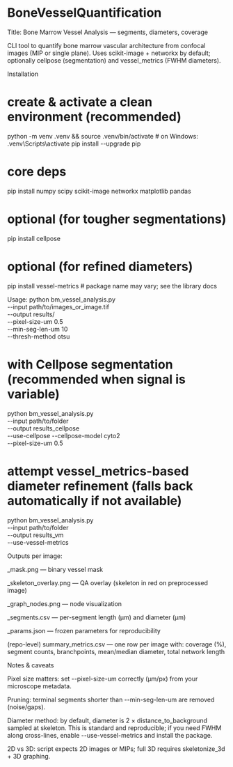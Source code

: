 # BoneVesselQuantification

Title: Bone Marrow Vessel Analysis — segments, diameters, coverage

CLI tool to quantify bone marrow vascular architecture from confocal images (MIP or single plane). 
Uses scikit-image + networkx by default; optionally cellpose (segmentation) and vessel_metrics (FWHM diameters).

Installation
# create & activate a clean environment (recommended)
python -m venv .venv && source .venv/bin/activate  # on Windows: .venv\Scripts\activate
pip install --upgrade pip

# core deps
pip install numpy scipy scikit-image networkx matplotlib pandas

# optional (for tougher segmentations)
pip install cellpose

# optional (for refined diameters)
pip install vessel-metrics  # package name may vary; see the library docs


Usage:
python bm_vessel_analysis.py \
  --input path/to/images_or_image.tif \
  --output results/ \
  --pixel-size-um 0.5 \
  --min-seg-len-um 10 \
  --thresh-method otsu

# with Cellpose segmentation (recommended when signal is variable)
python bm_vessel_analysis.py \
  --input path/to/folder \
  --output results_cellpose \
  --use-cellpose --cellpose-model cyto2 \
  --pixel-size-um 0.5

# attempt vessel_metrics-based diameter refinement (falls back automatically if not available)
python bm_vessel_analysis.py \
  --input path/to/folder \
  --output results_vm \
  --use-vessel-metrics

  
Outputs per image:

<name>_mask.png — binary vessel mask

<name>_skeleton_overlay.png — QA overlay (skeleton in red on preprocessed image)

<name>_graph_nodes.png — node visualization

<name>_segments.csv — per-segment length (µm) and diameter (µm)

<name>_params.json — frozen parameters for reproducibility

(repo-level) summary_metrics.csv — one row per image with: coverage (%), segment counts, branchpoints, mean/median diameter, total network length

Notes & caveats

Pixel size matters: set --pixel-size-um correctly (µm/px) from your microscope metadata.

Pruning: terminal segments shorter than --min-seg-len-um are removed (noise/gaps).

Diameter method: by default, diameter is 2 × distance_to_background sampled at skeleton. This is standard and reproducible; if you need FWHM along cross-lines, enable --use-vessel-metrics and install the package.

2D vs 3D: script expects 2D images or MIPs; full 3D requires skeletonize_3d + 3D graphing.

